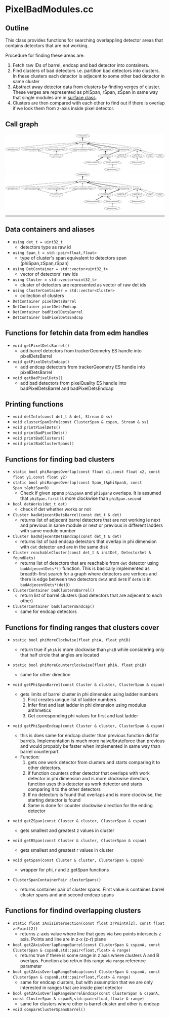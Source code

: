 # PixelBadModules.cc

## Outline
This class provides functions for searching overlappling detector areas that contains
detectors that are not working.

Procedure for finding these areas are:
1. Fetch raw IDs of barrel, endcap and bad detector into containers.
2. Find clusters of bad detectors i.e. partition bad detectors into clusters. 
In these clusters each detector is adjecent to some other bad detector in same cluster
3. Abstract away detector data from clusters by finding verges of cluster. 
These verges are represented as phiSpan, rSpan, zSpan in same way that single modules 
are in 
[surface class](http://cmsdoxygen.web.cern.ch/cmsdoxygen/CMSSW_9_2_0/doc/html/de/d10/classSurface.html).
4. Clusters are then compared with each other to find out if there is overlap if we look them from z-axis inside pixel detector.

## Call graph
![Call graph](https://raw.githubusercontent.com/nikoleskinen/cmssw/SiPixelBadModulesDev/PixelTools/PixelBadModules/callGraph/callGraph.svg)
<img src="https://raw.githubusercontent.com/nikoleskinen/cmssw/SiPixelBadModulesDev/PixelTools/PixelBadModules/callGraph/callGraph.svg">
***

## Data containers and aliases
* `using det_t = uint32_t`
    * detectors type as raw id
* `using Span_t = std::pair<float,float>`
    * type of cluster's span equivalent to detectors span (phiSpan,zSpan,rSpan)
* `using DetContainer = std::vector<uint32_t>`
    * vector of detectors' raw ids 
* `using Cluster = std::vector<uint32_t>`
    * cluster of detectors are represented as vector of raw det ids
* `using ClusterContainer = std::vector<Cluster>`
    * collection of clusters
* `DetContainer pixelDetsBarrel`
* `DetContainer pixelDetsEndcap`
* `DetContainer badPixelDetsBarrel`
* `DetContainer badPixelDetsEndcap`

## Functions for fetchin data from edm handles
* `void getPixelDetsBarrel()`
    * add barrel detectors from trackerGeometry ES handle into pixelDetsBarrel
* `void getPixelDetsEndcap()`
    * add endcap detectors from trackerGeometry ES handle into pixelDetsBarrel
* `void getBadPixelDets()`
    * add bad detectors from pixelQuality ES handle into badPixelDetsBarrel and badPixelDetsEndcap

## Printing functions
* `void detInfo(const det_t & det, Stream & ss)`
* `void clusterSpanInfo(const ClusterSpan & cspan, Stream & ss)`
* `void printPixelDets()`
* `void printBadPixelDets()`
* `void printBadClusters()`
* `void printBadClusterSpans()`

## Functions for finding bad clusters
* `static bool phiRangesOverlap(const float x1,const float x2, const float y1,const float y2)`
* `static bool phiRangesOverlap(const Span_t&phiSpanA, const Span_t&phiSpanB)`
    * Check if given spans `phiSpanA` and `phiSpanB` overlaps. It is assumed that `phiSpan.first` is more clockwise than `phiSpan.second`
* `bool detWorks(det_t det)`
    * check if det whether works or not
* `Cluster badAdjecentDetsBarrel(const det_t & det)`
    * returns list of adjecent barrel detectors that are not working ie next and previous in same module or next or previous in different ladders with same module number
* `Cluster badAdjecentDetsEndcap(const det_t & det)`
    * returns list of bad endcap detectors that overlap in phi dimension with `det` detector and are in the same disk
* `Cluster reachableCluster(const det_t & initDet, DetectorSet & foundDets)`
    * returns list of detectors that are reachable from `det` detector using `badAdjecentDets*()` function. This is basically implemented as breadth-first search for a graph where detectors are vertices and there is edge between two detectors `detA` and `detB` if `detA` is in `badAdjecentDets*(detB)` 
* `ClusterContainer badClustersBarrel()`
    * return list of barrel clusters (bad detectors that are adjecent to each other)
* `ClusterContainer badClustersEndcap()`
    * same for endcap detectors

## Functions for finding ranges that clusters cover
* `static bool phiMoreClockwise(float phiA, float phiB)`
    * return true if `phiA` is more clockwise than `phiB` while considering only that half circle that angles are located
* `static bool phiMoreCounterclockwise(float phiA, float phiB)`
    * same for other direction
* `void getPhiSpanBarrel(const Cluster & cluster, ClusterSpan & cspan)`
    * gets limits of barrel cluster in phi dimension using ladder numbers
        1. First creates unique list of ladder numbers
        2. Infer first and last ladder in phi dimension using modulus arithmetics
        3. Get corresponding phi values for first and last ladder
* `void getPhiSpanEndcap(const Cluster & cluster, ClusterSpan & cspan)`
    * this is does same for endcap cluster than previous function did for barrels.
    Implementation is much more naive/bruteforce than previous and would propably be faster when implemented in same way than barrel counterpart.
    * Function:
        1. gets one work detector from clusters and starts comparing it to other detectors.
        2. if function counters other detector that overlaps with work detector in phi dimension 
        and is more clockwise direction, function uses this detector as work detector 
        and starts comparing it to the other detectors 
        3. If no detectors is found that overlaps and is more clockwise, the starting detector is
        found
        4. Same is done for counter clockwise direction for the ending detector

* `void getZSpan(const Cluster & cluster, ClusterSpan & cspan)`
    * gets smallest and greatest z values in cluster
* `void getRSpan(const Cluster & cluster, ClusterSpan & cspan)`
    * gets smallest and greatest r values in cluster
* `void getSpan(const Cluster & cluster, ClusterSpan & cspan)`
    * wrapper for phi, r and z getSpan functions
* `ClusterSpanContainerPair clusterSpans()`
    * returns container pair of cluster spans. First value is containes barrel cluster spans and
    and second endcap spans

## Functions for findind overlapping clusters
* `static float zAxisIntersection(const float zrPointA[2], const float zrPoint[2])`
    * returns z-axis value where line that goes via two points intersects z axis.
    Points and line are in z-x (z-r) plane
* `bool getZAxisOverlapRangeBarrel(const ClusterSpan & cspanA, const ClusterSpan & cspanB,std::pair<float,float> & range)`
    * returns true if there is some range in z axis where clusters A and B overlaps.
    Function also retrun this range via `range` reference parameter
* `bool getZAxisOverlapRangeEndcap(const ClusterSpan & cspanA, const ClusterSpan & cspanB,std::pair<float,float> & range)`
    * same for endcap clusters, but with assumption that we are only interested in ranges that are inside pixel detector
* `bool getZAxisOverlapRangeBarrelEndcap(const ClusterSpan & cspanA, const ClusterSpan & cspanB,std::pair<float,float> & range)`
    * same for clusters where other is barrel cluster and other is endcap
* `void compareClusterSpansBarrel()`

